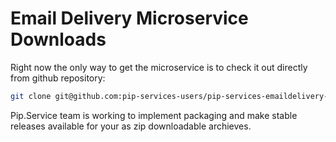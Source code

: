 # Email Delivery Microservice Downloads

Right now the only way to get the microservice is to check it out directly from github repository:

```bash
git clone git@github.com:pip-services-users/pip-services-emaildelivery-node.git
```

Pip.Service team is working to implement packaging and make stable releases available for your 
as zip downloadable archieves.